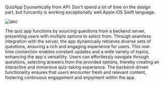 QuizApp Dyunamically from API: Don't spend a lot of time on the design part, but funcanity is working exceptionally well.Apple iOS Swift language.

![abc](https://github.com/dev1008iharsh/QuizAppHarsh/assets/155307551/c5d2272b-3e91-4e71-9948-9018a7923a76)


The quiz app functions by sourcing questions from a backend server, presenting users with multiple options to select from. Through seamless integration with the server, the app dynamically retrieves diverse sets of questions, ensuring a rich and engaging experience for users. This real-time connection enables constant updates and a wide variety of topics, enhancing the app's versatility. Users can effortlessly navigate through questions, selecting answers from the provided options, thereby creating an interactive and immersive quiz-taking experience. The backend-driven functionality ensures that users encounter fresh and relevant content, fostering continuous engagement and enjoyment within the app.


